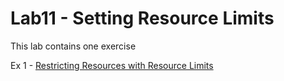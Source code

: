 # Lab11 - Setting Resource Limits

This lab contains one exercise

Ex 1 - [Restricting Resources with Resource Limits](resource-limits-ex-1.md)